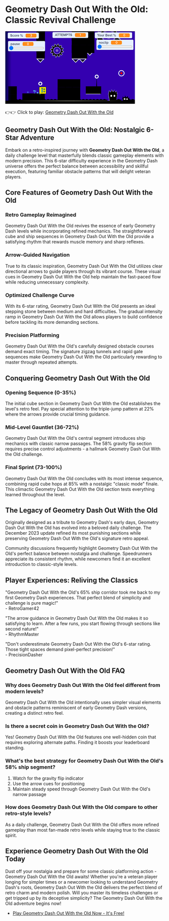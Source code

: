 # Geometry Dash Out With the Old: Classic Revival Challenge

![Geometry Dash Out With the Old](https://raw.githubusercontent.com/geometry-games/geometry-dash-out-with-the-old/refs/heads/main/geometry-dash-out-with-the-old.png "Geometry Dash Out With the Old")

👉👉 Click to play: [Geometry Dash Out With the Old](https://geometrydashgames.io/geometry-dash-out-with-the-old/ "Geometry Dash Out With the Old")

## Geometry Dash Out With the Old: Nostalgic 6-Star Adventure

Embark on a retro-inspired journey with **Geometry Dash Out With the Old**, a daily challenge level that masterfully blends classic gameplay elements with modern precision. This 6-star difficulty experience in the Geometry Dash universe offers the perfect balance between accessibility and skillful execution, featuring familiar obstacle patterns that will delight veteran players.

## Core Features of Geometry Dash Out With the Old

### Retro Gameplay Reimagined
Geometry Dash Out With the Old revives the essence of early Geometry Dash levels while incorporating refined mechanics. The straightforward cube and ship sequences in Geometry Dash Out With the Old provide a satisfying rhythm that rewards muscle memory and sharp reflexes.

### Arrow-Guided Navigation
True to its classic inspiration, Geometry Dash Out With the Old utilizes clear directional arrows to guide players through its vibrant course. These visual cues in Geometry Dash Out With the Old help maintain the fast-paced flow while reducing unnecessary complexity.

### Optimized Challenge Curve
With its 6-star rating, Geometry Dash Out With the Old presents an ideal stepping stone between medium and hard difficulties. The gradual intensity ramp in Geometry Dash Out With the Old allows players to build confidence before tackling its more demanding sections.

### Precision Platforming
Geometry Dash Out With the Old's carefully designed obstacle courses demand exact timing. The signature zigzag tunnels and rapid gate sequences make Geometry Dash Out With the Old particularly rewarding to master through repeated attempts.

## Conquering Geometry Dash Out With the Old

### Opening Sequence (0-35%)
The initial cube section in Geometry Dash Out With the Old establishes the level's retro feel. Pay special attention to the triple-jump pattern at 22% where the arrows provide crucial timing guidance.

### Mid-Level Gauntlet (36-72%)
Geometry Dash Out With the Old's central segment introduces ship mechanics with classic narrow passages. The 58% gravity flip section requires precise control adjustments - a hallmark Geometry Dash Out With the Old challenge.

### Final Sprint (73-100%)
Geometry Dash Out With the Old concludes with its most intense sequence, combining rapid cube hops at 85% with a nostalgic "classic mode" finale. This climactic Geometry Dash Out With the Old section tests everything learned throughout the level.

## The Legacy of Geometry Dash Out With the Old

Originally designed as a tribute to Geometry Dash's early days, Geometry Dash Out With the Old has evolved into a beloved daily challenge. The December 2023 update refined its most punishing sections while preserving Geometry Dash Out With the Old's signature retro appeal.

Community discussions frequently highlight Geometry Dash Out With the Old's perfect balance between nostalgia and challenge. Speedrunners appreciate its consistent rhythm, while newcomers find it an excellent introduction to classic-style levels.

## Player Experiences: Reliving the Classics

"Geometry Dash Out With the Old's 65% ship corridor took me back to my first Geometry Dash experiences. That perfect blend of simplicity and challenge is pure magic!"  
\- RetroGamer42

"The arrow guidance in Geometry Dash Out With the Old makes it so satisfying to learn. After a few runs, you start flowing through sections like second nature!"  
\- RhythmMaster

"Don't underestimate Geometry Dash Out With the Old's 6-star rating. Those tight spaces demand pixel-perfect precision!"  
\- PrecisionDasher

## Geometry Dash Out With the Old FAQ

### Why does Geometry Dash Out With the Old feel different from modern levels?
Geometry Dash Out With the Old intentionally uses simpler visual elements and obstacle patterns reminiscent of early Geometry Dash versions, creating a distinct retro feel.

### Is there a secret coin in Geometry Dash Out With the Old?
Yes! Geometry Dash Out With the Old features one well-hidden coin that requires exploring alternate paths. Finding it boosts your leaderboard standing.

### What's the best strategy for Geometry Dash Out With the Old's 58% ship segment?
1. Watch for the gravity flip indicator  
2. Use the arrow cues for positioning  
3. Maintain steady speed through Geometry Dash Out With the Old's narrow passage

### How does Geometry Dash Out With the Old compare to other retro-style levels?
As a daily challenge, Geometry Dash Out With the Old offers more refined gameplay than most fan-made retro levels while staying true to the classic spirit.

## Experience Geometry Dash Out With the Old Today

Dust off your nostalgia and prepare for some classic platforming action - Geometry Dash Out With the Old awaits! Whether you're a veteran player longing for simpler times or a newcomer looking to understand Geometry Dash's roots, Geometry Dash Out With the Old delivers the perfect blend of retro charm and modern polish. Will you master its timeless challenges or get tripped up by its deceptive simplicity? The Geometry Dash Out With the Old adventure begins now!

- [Play Geometry Dash Out With the Old Now - It's Free!](https://geometrydashgames.io/geometry-dash-out-with-the-old/ "Geometry Dash Out With the Old")

